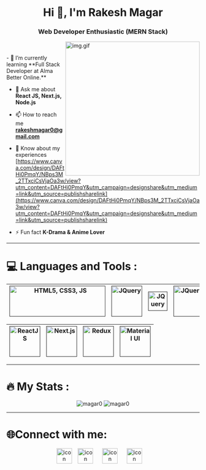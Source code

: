 
  <h1 align="center">Hi 👋, I'm Rakesh Magar</h1>
  <h3 align="center">Web Developer Enthusiastic (MERN Stack)</h3>
  <img align="right" alt="img.gif"
    src="https://github.com/Magar0/Magar0/assets/35245789/3552f2b4-3bfd-44fe-872b-60d9a9b29155" width="350">

  <br/>
  <br/>
  - 🌱 I’m currently learning **Full Stack Developer at Alma Better Online.**

  - 💬 Ask me about **React JS, Next.js, Node.js**

  - 📫 How to reach me **rakeshmagar0@gmail.com**

  - 📄 Know about my experiences
  [https://www.canva.com/design/DAFtHi0PmqY/NBps3M_2TTxciCsVjaOa3w/view?utm_content=DAFtHi0PmqY&utm_campaign=designshare&utm_medium=link&utm_source=publishsharelink](https://www.canva.com/design/DAFtHi0PmqY/NBps3M_2TTxciCsVjaOa3w/view?utm_content=DAFtHi0PmqY&utm_campaign=designshare&utm_medium=link&utm_source=publishsharelink)

  - ⚡ Fun fact **K-Drama & Anime Lover**


---
  # 💻 Languages and Tools :
  
| [<img src='https://github.com/Magar0/Magar0/assets/35245789/f160afc6-3aab-4af7-a64d-381627719f98' height='80' width="250" alt="HTML5, CSS3, JS" title="HTML5,CSS3,JS" />]()|  [<img src='https://github.com/Magar0/Magar0/assets/35245789/85e3f5c2-60e3-4d4c-854b-2386a001a885' height='80' alt="JQuery" title="JQuery" />]()|  [<img src='https://github.com/Magar0/Magar0/assets/35245789/306affb3-22ae-4597-99fd-dbbfcc06c878' title="Tailwind CSS" height='50' alt="JQuery" />]()|  [<img src='https://github.com/Magar0/Magar0/assets/35245789/f37b54c7-915a-4c43-a170-7b6151ec0c6c' title="BootStrap" height='80' alt="JQuery" />]()|  [<img src='https://github.com/Magar0/Magar0/assets/35245789/322390fc-f32c-41d1-84e8-8f00b84bff6c' title="SASS" height='80' alt="JQuery" />]()|
|---|---|---|---|---|

| [<img src='https://github.com/Magar0/Magar0/assets/35245789/3ddc700d-e1c7-42ad-92f1-a22e188f841e' height='80' alt="ReactJS" title="ReactJS" />]()|  [<img src='https://github.com/Magar0/Magar0/assets/35245789/4d13788b-50a4-4175-9e5e-a6edad41c611' height='80' alt="Next.js" title="Next.js" />]()|  [<img src='https://github.com/Magar0/Magar0/assets/35245789/5e025be5-77c0-4980-bcb1-c1e29be4bb5f' title="Redux" height='80' alt="Redux" />]()|  [<img src='https://github.com/Magar0/Magar0/assets/35245789/3678ae22-131f-4aaa-862b-786363779f25' title="Material UI" height='80' alt="Material UI" />]()| 
|---|---|---|---|

  ---
  # :fire: My Stats :
  <p align="center">
    <img
      src="https://github-readme-stats.vercel.app/api/top-langs?username=magar0&show_icons=true&locale=en&layout=compact"
      alt="magar0" />
    <img src="https://github-readme-stats.vercel.app/api?username=magar0&show_icons=true&locale=en" alt="magar0" />
  </p>

  ---
  # 🌐Connect with me:
  <p align="center">
    <a href="https://linkedin.com/in/magar0" target="blank"><img align="center"
        src="https://cdn-icons-png.flaticon.com/512/174/174857.png" alt="icon"
        height="40" /></a> &nbsp;&nbsp;
    <a href="https://instagram.com/rakeshthapa0" target="blank"><img align="center"
        src="https://assets.stickpng.com/thumbs/580b57fcd9996e24bc43c521.png" alt="icon"
        height="40" width="40" /></a> &nbsp;&nbsp;&nbsp;&nbsp;
    <a href="rakeshmagar0@gmail.com" target="blank"><img align="center"
        src="https://cdn-icons-png.flaticon.com/512/281/281769.png" alt="icon"
        height="40" width="40" /></a> &nbsp;&nbsp;&nbsp;&nbsp;
    <a href="https://wa.me/+917002175147/" target="blank"><img align="center"
        src="https://cdn-icons-png.flaticon.com/512/2111/2111728.png" alt="icon"
        height="40" width="40" /></a> &nbsp;&nbsp;&nbsp;&nbsp;
  </p>

